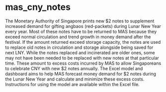 # mas_cny_notes

The Monetary Authority of Singapore prints new $2 notes to supplement increased demand for gifting angbaos (red-packets) during Lunar New Year every year. Most of these notes have to be returned to MAS because they exceed normal circulation and trend growth in money demand after the festival. If the amount returned exceed storage capacity, the notes are used to replace old notes in circulation and storage alongside being saved for next LNY. While the notes replaced and incinerated are older ones, some may not have been needed to be replaced with new notes at that particular time. These amount to excess costs incurred by MAS to allow Singaporeans to celebrate CNY with new $2 notes annually. The Excel model and dashboard aims to help MAS forecast money demand for $2 notes during the Lunar New Year and calculate and minimize these excess costs. Instructions for using the model are available within the Excel file.
